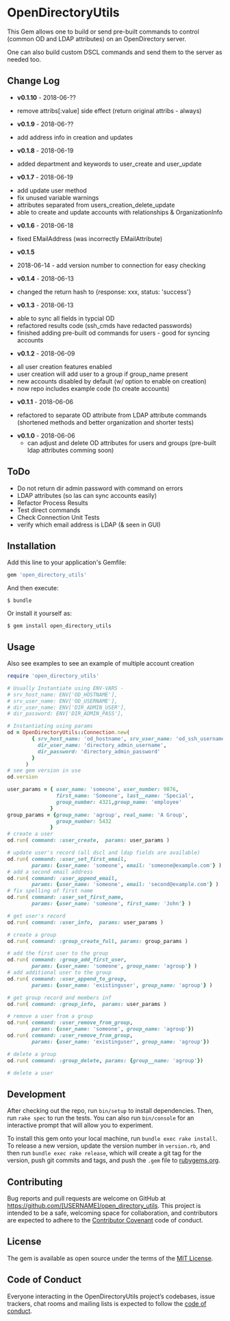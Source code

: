 # OpenDirectoryUtils

This Gem allows one to build or send pre-built commands to control
(common OD and LDAP attributes) on an OpenDirectory server.

One can also build custom DSCL commands and send them to the server as needed too.

## Change Log

* **v0.1.10** - 2018-06-??
- remove attribs[:value] side effect (return original attribs - always)
* **v0.1.9** - 2018-06-??
- add address info in creation and updates
* **v0.1.8** - 2018-06-19
- added department and keywords to user_create and user_update
* **v0.1.7** - 2018-06-19
- add update user method
- fix unused variable warnings
- attributes separated from users_creation_delete_update
- able to create and update accounts with relationships & OrganizationInfo
* **v0.1.6** - 2018-06-18
- fixed EMailAddress (was incorrectly EMailAttribute)
* **v0.1.5**
- 2018-06-14 - add version number to connection for easy checking
* **v0.1.4** - 2018-06-13
- changed the return hash to {response: xxx, status: 'success'}
* **v0.1.3** - 2018-06-13
- able to sync all fields in typcial OD
- refactored results code (ssh_cmds have redacted passwords)
- finished adding pre-built od commands for users - good for syncing accounts
* **v0.1.2** - 2018-06-09
- all user creation features enabled
- user creation will add user to a group if group_name present
- new accounts disabled by default (w/ option to enable on creation)
- now repo includes example code (to create accounts)
* **v0.1.1** - 2018-06-06
- refactored to separate OD attribute from LDAP attribute commands (shortened methods and better organization and shorter tests)
* **v0.1.0** - 2018-06-06
  - can adjust and delete OD attributes for users and groups (pre-built ldap attributes comming soon)

## ToDo

* Do not return dir admin password with command on errors
* LDAP attributes (so las can sync accounts easily)
* Refactor Process Results
* Test direct commands
* Check Connection Unit Tests
* verify which email address is LDAP (& seen in GUI)

## Installation

Add this line to your application's Gemfile:

```ruby
gem 'open_directory_utils'
```

And then execute:

    $ bundle

Or install it yourself as:

    $ gem install open_directory_utils

## Usage

Also see examples to see an example of multiple account creation

```ruby
require 'open_directory_utils'

# Usually Instantiate using ENV-VARS -
# srv_host_name: ENV['OD_HOSTNAME'],
# srv_user_name: ENV['OD_USERNAME'],
# dir_user_name: ENV['DIR_ADMIN_USER'],
# dir_password: ENV['DIR_ADMIN_PASS'],

# Instantiating using params
od = OpenDirectoryUtils::Connection.new(
        { srv_host_name: 'od_hostname', srv_user_name: 'od_ssh_username',
          dir_user_name: 'directory_admin_username',
          dir_password: 'directory_admin_password'
        }
      )
# see gem version in use
od.version

user_params = { user_name: 'someone', user_number: 9876,
                first_name: 'Someone', last__name: 'Special',
                group_number: 4321,group_name: 'employee'
              }
group_params = {group_name: 'agroup', real_name: 'A Group',
                group_number: 5432
              }
# create a user
od.run( command: :user_create,  params: user_params )

# update user's record (all dscl and ldap fields are available)
od.run( command: :user_set_first_email,
        params: {user_name: 'someone', email: 'someone@example.com'} )
# add a second email address
od.run( command: :user_append_email,
        params: {user_name: 'someone', email: 'second@example.com'} )
# fix spelling of first name
od.run( command: :user_set_first_name,
        params: {user_name: 'someone', first_name: 'John'} )

# get user's record
od.run( command: :user_info,  params: user_params )

# create a group
od.run( command: :group_create_full, params: group_params )

# add the first user to the group
od.run( command: :group_add_first_user,
        params: {user_name: 'someone', group_name: 'agroup'} )
# add additional user to the group
od.run( command: :user_append_to_group,
        params: {user_name: 'existinguser', group_name: 'agroup'} )

# get group record and members inf
od.run( command: :group_info,  params: user_params )

# remove a user from a group
od.run( command: :user_remove_from_group,
        params: {user_name: 'someone', group_name: 'agroup'})
od.run( command: :user_remove_from_group,
        params: {user_name: 'existinguser', group_name: 'agroup'})

# delete a group
od.run( command: :group_delete, params: {group__name: 'agroup'})

# delete a user

```

## Development

After checking out the repo, run `bin/setup` to install dependencies. Then, run `rake spec` to run the tests. You can also run `bin/console` for an interactive prompt that will allow you to experiment.

To install this gem onto your local machine, run `bundle exec rake install`. To release a new version, update the version number in `version.rb`, and then run `bundle exec rake release`, which will create a git tag for the version, push git commits and tags, and push the `.gem` file to [rubygems.org](https://rubygems.org).

## Contributing

Bug reports and pull requests are welcome on GitHub at https://github.com/[USERNAME]/open_directory_utils. This project is intended to be a safe, welcoming space for collaboration, and contributors are expected to adhere to the [Contributor Covenant](http://contributor-covenant.org) code of conduct.

## License

The gem is available as open source under the terms of the [MIT License](https://opensource.org/licenses/MIT).

## Code of Conduct

Everyone interacting in the OpenDirectoryUtils project’s codebases, issue trackers, chat rooms and mailing lists is expected to follow the [code of conduct](https://github.com/[USERNAME]/open_directory_utils/blob/master/CODE_OF_CONDUCT.md).
